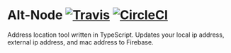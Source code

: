 # Alt-Node [![Travis](https://travis-ci.org/alt-locator/alt-node.png?branch=master)](https://travis-ci.org/alt-locator/alt-node) [![CircleCI](https://circleci.com/gh/alt-locator/alt-node/tree/master.svg?style=shield)](https://circleci.com/gh/alt-locator/alt-node/tree/master)

Address location tool written in TypeScript. Updates your local ip address, external ip address, and mac address to Firebase.
